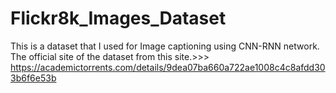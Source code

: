 # Flickr8k_Images_Dataset


This is a dataset that I used for Image captioning using CNN-RNN network.
The official site of the dataset from this site.>>> https://academictorrents.com/details/9dea07ba660a722ae1008c4c8afdd303b6f6e53b
